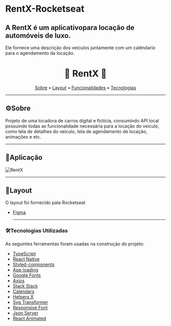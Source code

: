 # RentX-Rocketseat
## A RentX é um aplicativopara locação de automóveis de luxo.
Ele fornece uma descrição dos veículos juntamente com um caléndario para o agendamento da locação.

<h1 align="center">
  🚗 RentX 🚗
</h1>

<p align="center">
 <a href="#-sobre-o-projeto">Sobre</a> •
 <a href="#-layout">Layout</a> •
 <a href="#-funcionalidade">Funcionalidades</a> •
 <a href="#-tecnologias">Tecnologias</a>
</p>

---
## ⚙Sobre

Projeto de uma locadora de carros digital e fictícia, consumindo API local possuindo todas as funcionalidade necessária para a locação do veículo, como tela de detalhes do veículo, tela de agendamento de locação, animações e etc.

---


## 📱Aplicação

<img title="RentX" src="" />

---

## 🎨Layout

O layout foi fornecido pala Rocketseat
- [Figma](https://www.figma.com/file/gP4HQZjSwU9fkomMimCn2Z/RentX-Ignite)

  ---

### 🛠Tecnologias Utilizadas

As seguintes ferramentas foram usadas na construção do projeto:

- [TypeScript](https://www.typescriptlang.org/)
- [React Native](https://reactnative.dev/)
- [Styled-components](https://styled-components.com/docs/basics)
- [App loading](https://docs.expo.dev/versions/latest/sdk/app-loading/)
- [Google Fonts](https://docs.expo.dev/guides/using-custom-fonts/#using-a-google-font)
- [Axios](https://github.com/axios/axios)
- [Stack Stack](https://reactnavigation.org/docs/hello-react-navigation/)
- [Calendars](https://github.com/wix/react-native-calendars)
- [Helpers X](https://github.com/ptelad/react-native-iphone-x-helper)
- [Svg Transformer](https://github.com/kristerkari/react-native-svg-transformer)
- [Responsive Font](https://www.npmjs.com/package/react-native-responsive-fontsize)
- [Json Server](https://www.npmjs.com/package/json-server)
- [React Animated](https://github.com/software-mansion/react-native-reanimated)


